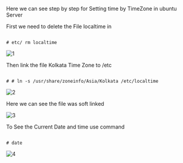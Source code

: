 Here we can see step by step for Setting time by TimeZone in ubuntu Server


First we need to delete the File localtime in

```

# etc/ rm localtime

```


![1](https://github.com/babinlonston/Ubuntu-Linux-Stuffs/raw/master/Changing%20Timezone%20in%20ubuntu%20Servers/Selection_001.png)


Then link the file Kolkata Time Zone to /etc

```

# # ln -s /usr/share/zoneinfo/Asia/Kolkata /etc/localtime

```

![2](https://github.com/babinlonston/Ubuntu-Linux-Stuffs/raw/master/Changing%20Timezone%20in%20ubuntu%20Servers/Selection_002.png)


Here we can see the file was soft linked 


![3](https://github.com/babinlonston/Ubuntu-Linux-Stuffs/raw/master/Changing%20Timezone%20in%20ubuntu%20Servers/Selection_003.png)


To See the Current Date and time use command 

```

# date

```

![4](https://github.com/babinlonston/Ubuntu-Linux-Stuffs/raw/master/Changing%20Timezone%20in%20ubuntu%20Servers/Selection_004.png)



